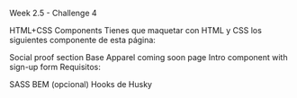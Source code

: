 Week 2.5 - Challenge 4

HTML+CSS Components
Tienes que maquetar con HTML y CSS los siguientes componente de esta página:

Social proof section
Base Apparel coming soon page
Intro component with sign-up form
Requisitos:

SASS
BEM (opcional)
Hooks de Husky
